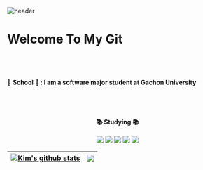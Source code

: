 ![header](https://capsule-render.vercel.app/api?type=slice&color=auto&height=300&section=header&text=Kim's%20Git&fontSize=90&animation=fadeIn)


# Welcome To My Git
<br><br>
<h4> 🏫 School 🏫 : I am a software major student at Gachon University </h4>
<br><br>
<div align="center">
	<h4>📚 Studying 📚</h4>
	<img src="https://img.shields.io/badge/C Language-A8B9CC?style=flat&logo=C&logoColor=white"/>
	<img src="https://img.shields.io/badge/python-3776AB?style=flat&logo=python&logoColor=white"/>
	<img src="https://img.shields.io/badge/Java Script-F7DF1E?style=flat&logo=javascript&logoColor=white" />
	<img src="https://img.shields.io/badge/HTML5-E34F26?style=flat&logo=HTML5&logoColor=white" />
	<img src="https://img.shields.io/badge/CSS3-1572B6?style=flat&logo=CSS3&logoColor=white" />
</div>



| <a href="https://github.com/anuraghazra/github-readme-stats"><img align="center" src="https://github-readme-stats.vercel.app/api/top-langs/?username=kimsm0566&show_icons=true&include_all_commits=true&theme=buefy&hide_border=true" alt="Kim's github stats" /></a> | <a href="https://github.com/anuraghazra/github-readme-stats"><img align="center" src="https://github-readme-stats.vercel.app/api?username=kimsm0566&layout=compact&theme=buefy&hide_border=true" /></a> |
| ------------- | ------------- |


<!--
**kimsm0566/kimsm0566** is a ✨ _special_ ✨ repository because its `README.md` (this file) appears on your GitHub profile.

Here are some ideas to get you started:

- 🔭 I’m currently working on ...
- 🌱 I’m currently learning ...
- 👯 I’m looking to collaborate on ...
- 🤔 I’m looking for help with ...
- 💬 Ask me about ...
- 📫 How to reach me: ...
- 😄 Pronouns: ...
- ⚡ Fun fact: ...
-->
